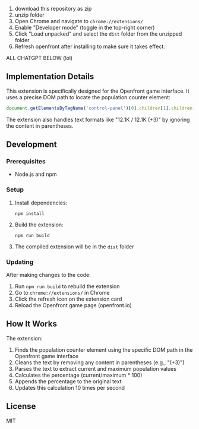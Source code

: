 1. download this repository as zip
2. unzip folder
3. Open Chrome and navigate to `chrome://extensions/`
4. Enable "Developer mode" (toggle in the top-right corner)
5. Click "Load unpacked" and select the `dist` folder from the unzipped folder
6. Refresh openfront after installing to make sure it takes effect.

ALL CHATGPT BELOW (lol)

## Implementation Details

This extension is specifically designed for the Openfront game interface. It uses a precise DOM path to locate the population counter element:

```javascript
document.getElementsByTagName('control-panel')[0].children[1].children[0].children[0].children[1]
```

The extension also handles text formats like "12.1K / 12.1K (+3)" by ignoring the content in parentheses.

## Development

### Prerequisites

- Node.js and npm

### Setup

1. Install dependencies:
   ```
   npm install
   ```

2. Build the extension:
   ```
   npm run build
   ```

3. The compiled extension will be in the `dist` folder

### Updating

After making changes to the code:

1. Run `npm run build` to rebuild the extension
2. Go to `chrome://extensions/` in Chrome
3. Click the refresh icon on the extension card
4. Reload the Openfront game page (openfront.io)

## How It Works

The extension:
1. Finds the population counter element using the specific DOM path in the Openfront game interface
2. Cleans the text by removing any content in parentheses (e.g., "(+3)")
3. Parses the text to extract current and maximum population values
4. Calculates the percentage (current/maximum * 100)
5. Appends the percentage to the original text
6. Updates this calculation 10 times per second

## License

MIT
